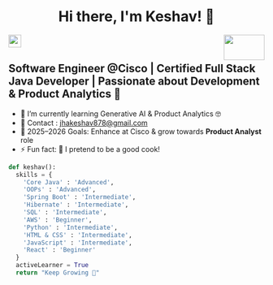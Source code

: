 

<h1 align="center"> Hi there, I'm Keshav! 👋 </h1>
<img src="https://media.giphy.com/media/hvRJCLFzcasrR4ia7z/giphy.gif" width="25px">

<img align="right" src="https://upload.wikimedia.org/wikipedia/commons/6/64/Cisco_logo.svg" width="80" height="50">

##  Software Engineer @Cisco | Certified Full Stack Java Developer | Passionate about Development & Product Analytics 🚀

- 🌱 I’m currently learning Generative AI & Product Analytics 🤓  
- 👯 Contact : [jhakeshav878@gmail.com](mailto:jhakeshav878@gmail.com)  
- 🥅 2025–2026 Goals: Enhance at Cisco & grow towards **Product Analyst** role  
- ⚡ Fun fact: 🍳 I pretend to be a good cook!  

```python
def keshav():
  skills = {
    'Core Java' : 'Advanced',
    'OOPs' : 'Advanced',
    'Spring Boot' : 'Intermediate',
    'Hibernate' : 'Intermediate',
    'SQL' : 'Intermediate',
    'AWS' : 'Beginner',
    'Python' : 'Intermediate',
    'HTML & CSS' : 'Intermediate',
    'JavaScript' : 'Intermediate',
    'React' : 'Beginner'
  }
  activeLearner = True
  return "Keep Growing 🚀"
